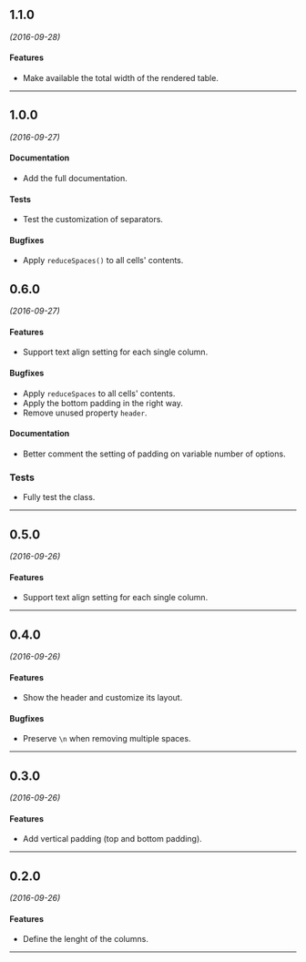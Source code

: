 ## 1.1.0
*(2016-09-28)*

#### Features
* Make available the total width of the rendered table.

---

## 1.0.0
*(2016-09-27)*

#### Documentation
* Add the full documentation.

#### Tests
* Test the customization of separators.

#### Bugfixes
* Apply `reduceSpaces()` to all cells' contents.

## 0.6.0
*(2016-09-27)*

#### Features
* Support text align setting for each single column.

#### Bugfixes
* Apply `reduceSpaces` to all cells' contents.
* Apply the bottom padding in the right way.
* Remove unused property `header`.

#### Documentation
* Better comment the setting of padding on variable number of options.

### Tests
* Fully test the class.

---

## 0.5.0
*(2016-09-26)*

#### Features
* Support text align setting for each single column.

---

## 0.4.0
*(2016-09-26)*

#### Features
* Show the header and customize its layout.

#### Bugfixes
* Preserve `\n` when removing multiple spaces.

---

## 0.3.0
*(2016-09-26)*

#### Features
* Add vertical padding (top and bottom padding).

---

## 0.2.0
*(2016-09-26)*

#### Features
* Define the lenght of the columns.

---
